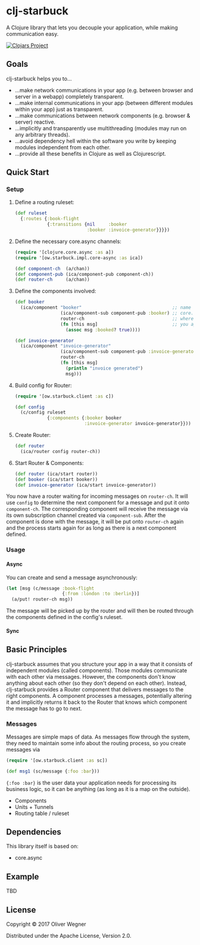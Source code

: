 # clj-starbuck

A Clojure library that lets you decouple your application, while making communication easy.

[![Clojars Project](https://img.shields.io/clojars/v/clj-starbuck.svg)](https://clojars.org/clj-starbuck)


## Goals

clj-starbuck helps you to...

* ...make network communications in your app (e.g. between browser and server in a webapp) completely transparent.
* ...make internal communications in your app (between different modules within your app) just as transparent.
* ...make communications between network components (e.g. browser & server) reactive.
* ...implicitly and transparently use multithreading (modules may run on any arbitrary threads).
* ...avoid dependency hell within the software you write by keeping modules independent from each other.
* ...provide all these benefits in Clojure as well as Clojurescript.


## Quick Start

### Setup

1. Define a routing ruleset:
   ```clojure
   (def ruleset
     {:routes {:book-flight
               {:transitions {nil     :booker
                              :booker :invoice-generator}}}})

   ```

2. Define the necessary core.async channels:
   ```clojure
   (require '[clojure.core.async :as a])
   (require '[ow.starbuck.impl.core-async :as ica])

   (def component-ch  (a/chan))
   (def component-pub (ica/component-pub component-ch))
   (def router-ch     (a/chan))
   ```

3. Define the components involved:
   ```clojure
   (def booker
     (ica/component "booker"                                  ;; name
                    (ica/component-sub component-pub :booker) ;; core.async sub channel
                    router-ch                                 ;; where to put result
                    (fn [this msg]                            ;; you app's business logic
                      (assoc msg :booked? true))))

   (def invoice-generator
     (ica/component "invoice-generator"
                    (ica/component-sub component-pub :invoice-generator)
                    router-ch
                    (fn [this msg]
                      (println "invoice generated")
                      msg)))
   ```

4. Build config for Router:
   ```clojure
   (require '[ow.starbuck.client :as c])

   (def config
     (c/config ruleset
               {:components {:booker booker
                             :invoice-generator invoice-generator}}))
   ```

5. Create Router:
   ```clojure
   (def router
     (ica/router config router-ch))
   ```

6. Start Router & Components:
   ```clojure
   (def router (ica/start router))
   (def booker (ica/start booker))
   (def invoice-generator (ica/start invoice-generator))
   ```

You now have a router waiting for incoming messages on `router-ch`. It will use `config` to determine the next
component for a message and put it onto `component-ch`. The corresponding component will receive the message
via its own subscription channel created via `component-sub`. After the component is done with the message,
it will be put onto `router-ch` again and the process starts again for as long as there is a next component
defined.

### Usage

#### Async

You can create and send a message asynchronously:

``` clojure
(let [msg (c/message :book-flight
                     {:from :london :to :berlin})]
  (a/put! router-ch msg))
```

The message will be picked up by the router and will then be routed through the components defined in the
config's ruleset.

#### Sync


## Basic Principles

clj-starbuck assumes that you structure your app in a way that it consists of independent modules (called components).
Those modules communicate with each other via messages. However, the components don't know anything about each other
(so they don't depend on each other). Instead, clj-starbuck provides a Router component that delivers messages to the
right components. A component processes a messages, potentially altering it and implicitly returns it back to the
Router that knows which component the message has to go to next.

### Messages

Messages are simple maps of data. As messages flow through the system, they need to maintain some info about the
routing process, so you create messages via

``` clojure
(require '[ow.starbuck.client :as sc])

(def msg1 (sc/message {:foo :bar}))
```

`{:foo :bar}` is the user data your application needs for processing its business logic, so it can be anything
(as long as it is a map on the outside).


* Components
* Units + Tunnels
* Routing table / ruleset


## Dependencies

This library itself is based on:

* core.async


## Example

TBD


## License

Copyright © 2017 Oliver Wegner

Distributed under the Apache License, Version 2.0.
